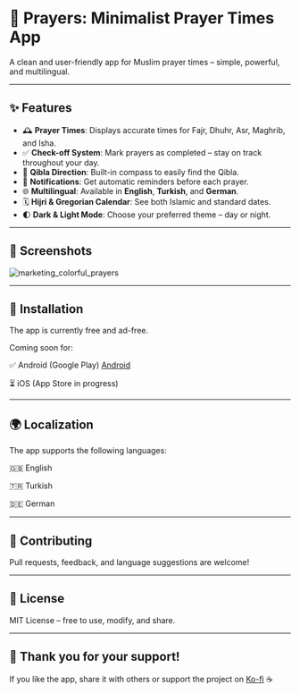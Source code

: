 
# 🕌 Prayers: Minimalist Prayer Times App

A clean and user-friendly app for Muslim prayer times – simple, powerful, and multilingual.

---

## ✨ Features

- 🕰️ **Prayer Times**: Displays accurate times for Fajr, Dhuhr, Asr, Maghrib, and Isha.
- ✅ **Check-off System**: Mark prayers as completed – stay on track throughout your day.
- 🧭 **Qibla Direction**: Built-in compass to easily find the Qibla.
- 🔔 **Notifications**: Get automatic reminders before each prayer.
- 🌐 **Multilingual**: Available in **English**, **Turkish**, and **German**.
- 🗓️ **Hijri & Gregorian Calendar**: See both Islamic and standard dates.
- 🌓 **Dark & Light Mode**: Choose your preferred theme – day or night.

---

## 📱 Screenshots

![marketing_colorful_prayers](https://github.com/user-attachments/assets/746d05f4-9032-428e-9f9e-fa0e2424c34d)

---

## 🔧 Installation
The app is currently free and ad-free.

Coming soon for:

✅ Android (Google Play) [Android](https://play.google.com/store/apps/details?id=com.alaksoftware.prayer_times&pcampaignid=web_share)

⏳ iOS (App Store in progress)

---

## 🌍 Localization
The app supports the following languages:

🇬🇧 English

🇹🇷 Turkish

🇩🇪 German

---

## 🤝 Contributing
Pull requests, feedback, and language suggestions are welcome!

---

## 📜 License
MIT License – free to use, modify, and share.

---

## 🙏 Thank you for your support!
If you like the app, share it with others or support the project on [Ko-fi](https://ko-fi.com/alaksoftware) ☕


